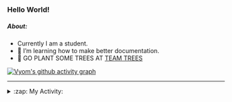 ### Hello World!

##### About:
- Currently I am a student.
- 🌱 I’m learning how to make better documentation.
- 🌱 GO PLANT SOME TREES AT [TEAM TREES](https://teamtrees.org/)

[![Vyom's github activity graph](https://activity-graph.herokuapp.com/graph?username=Vyvy-vi)](https://github.com/ashutosh00710/github-readme-activity-graph)

---
<details>
  <summary>:zap: My Activity:</summary>
  
<!--START_SECTION:waka-->
![Code Time](http://img.shields.io/badge/Code%20Time-922%20hrs%2022%20mins-blue)

**I'm a Night 🦉** 

```text
🌞 Morning    93 commits     ███░░░░░░░░░░░░░░░░░░░░░░   13.38% 
🌆 Daytime    168 commits    ██████░░░░░░░░░░░░░░░░░░░   24.17% 
🌃 Evening    229 commits    ████████░░░░░░░░░░░░░░░░░   32.95% 
🌙 Night      205 commits    ███████░░░░░░░░░░░░░░░░░░   29.5%

```
📅 **I'm Most Productive on Sunday** 

```text
Monday       100 commits    ███░░░░░░░░░░░░░░░░░░░░░░   14.39% 
Tuesday      113 commits    ████░░░░░░░░░░░░░░░░░░░░░   16.26% 
Wednesday    89 commits     ███░░░░░░░░░░░░░░░░░░░░░░   12.81% 
Thursday     101 commits    ███░░░░░░░░░░░░░░░░░░░░░░   14.53% 
Friday       103 commits    ███░░░░░░░░░░░░░░░░░░░░░░   14.82% 
Saturday     73 commits     ██░░░░░░░░░░░░░░░░░░░░░░░   10.5% 
Sunday       116 commits    ████░░░░░░░░░░░░░░░░░░░░░   16.69%

```


📊 **This Week I Spent My Time On** 

```text
🔥 Editors: 
VS Code                  14 hrs 5 mins       █████████████████████████   100.0%

🐱‍💻 Projects: 
discord-bot              7 hrs 5 mins        ████████████░░░░░░░░░░░░░   50.31% 
github-readme-youtube-car3 hrs 30 mins       ██████░░░░░░░░░░░░░░░░░░░   24.92% 
CSF                      3 hrs 12 mins       █████░░░░░░░░░░░░░░░░░░░░   22.79% 
readme-typing-svg        16 mins             ░░░░░░░░░░░░░░░░░░░░░░░░░   1.95% 
praise                   0 secs              ░░░░░░░░░░░░░░░░░░░░░░░░░   0.02%

```


 Last Updated on 16/10/2022 03:00:42 UTC
<!--END_SECTION:waka-->
</details>
